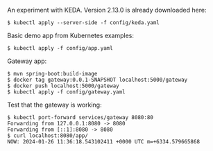 An experiment with KEDA. Version 2.13.0 is already downloaded here:

```
$ kubectl apply --server-side -f config/keda.yaml
```

Basic demo app from Kubernetes examples:

```
$ kubectl apply -f config/app.yaml
```

Gateway app:

```
$ mvn spring-boot:build-image
$ docker tag gateway:0.0.1-SNAPSHOT localhost:5000/gateway
$ docker push localhost:5000/gateway
$ kubectl apply -f config/gateway.yaml
```

Test that the gateway is working:

```
$ kubectl port-forward services/gateway 8080:80
Forwarding from 127.0.0.1:8080 -> 8080
Forwarding from [::1]:8080 -> 8080
$ curl localhost:8080/app/
NOW: 2024-01-26 11:36:18.543102411 +0000 UTC m=+6334.579665868
```
